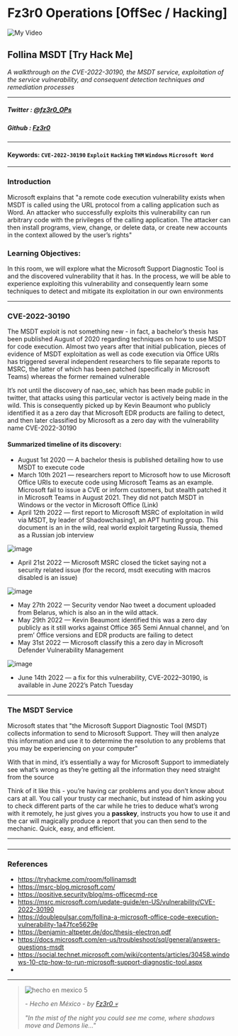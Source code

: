 
# Fz3r0 Operations  [OffSec / Hacking]

![My Video](https://user-images.githubusercontent.com/94720207/165892585-b830998d-d7c5-43b4-a3ad-f71a07b9077e.gif)

## Follina MSDT [Try Hack Me]

_A walkthrough on the CVE-2022-30190, the MSDT service, exploitation of the service vulnerability, and consequent detection techniques and remediation processes_

---

##### Twitter  : [@fz3r0_OPs](https://twitter.com/Fz3r0_OPs) 
##### Github  : [Fz3r0](https://github.com/fz3r0) 

---

#### Keywords: `CVE-2022-30190` `Exploit` `Hacking` `THM` `Windows` `Microsoft Word`

---

### Introduction

Microsoft explains that "a remote code execution vulnerability exists when MSDT is called using the URL protocol from a calling application such as Word. An attacker who successfully exploits this vulnerability can run arbitrary code with the privileges of the calling application. The attacker can then install programs, view, change, or delete data, or create new accounts in the context allowed by the user’s rights"

### Learning Objectives:

In this room, we will explore what the Microsoft Support Diagnostic Tool is and the discovered vulnerability that it has. In the process, we will be able to experience exploiting this vulnerability and consequently learn some techniques to detect and mitigate its exploitation in our own environments

---

### CVE-2022-30190

The MSDT exploit is not something new - in fact, a bachelor’s thesis has been published August of 2020 regarding techniques on how to use MSDT for code execution. Almost two years after that initial publication, pieces of evidence of MSDT exploitation as well as code execution via Office URIs has triggered several independent researchers to file separate reports to MSRC, the latter of which has been patched (specifically in Microsoft Teams) whereas the former remained vulnerable

It’s not until the discovery of nao_sec, which has been made public in twitter, that attacks using this particular vector is actively being made in the wild. This is consequently picked up by Kevin Beaumont who publicly identified it as a zero day that Microsoft EDR products are failing to detect, and then later classified by Microsoft as a zero day with the vulnerability name CVE-2022-30190

#### Summarized timeline of its discovery:

- August 1st 2020  — A bachelor thesis is published detailing how to use MSDT to execute code
- March 10th 2021  — researchers report to Microsoft how to use Microsoft Office URIs to execute code using Microsoft Teams as an example. Microsoft fail to issue a CVE or inform customers, but stealth patched it in Microsoft Teams in August 2021. They did not patch MSDT in Windows or the vector in Microsoft Office (Link)
- April 12th 2022  — first report to Microsoft MSRC of exploitation in wild via MSDT, by leader of Shadowchasing1, an APT hunting group. This document is an in the wild, real world exploit targeting Russia, themed as a Russian job interview

![image](https://user-images.githubusercontent.com/94720207/180611650-2bc82256-8dfe-48e0-986c-351cec4e385f.png)

- April 21st 2022  — Microsoft MSRC closed the ticket saying not a security related issue (for the record, msdt executing with macros disabled is an issue)

![image](https://user-images.githubusercontent.com/94720207/180611661-42ecc7e0-6a30-4a05-8eb4-e8840ae69857.png)

- May 27th 2022  — Security vendor Nao tweet a document uploaded from Belarus, which is also an in the wild attack.
- May 29th 2022  — Kevin Beaumont identified this was a zero day publicly as it still works against Office 365 Semi Annual channel, and ‘on prem’ Office versions and EDR products are failing to detect
- May 31st 2022  — Microsoft classify this a zero day in Microsoft Defender Vulnerability Management

![image](https://user-images.githubusercontent.com/94720207/180611678-c31aab00-bb08-4803-85bd-2fc2cfb07d20.png)

- June 14th 2022  — a fix for this vulnerability, CVE-2022–30190, is available in June 2022’s Patch Tuesday

---

### The MSDT Service

Microsoft states that "the Microsoft Support Diagnostic Tool (MSDT) collects information to send to Microsoft Support. They will then analyze this information and use it to determine the resolution to any problems that you may be experiencing on your computer"

With that in mind, it’s essentially a way for Microsoft Support to immediately see what’s wrong as they’re getting all the information they need straight from the source

Think of it like this - you’re having car problems and you don’t know about cars at all. You call your trusty car mechanic, but instead of him asking you to check different parts of the car while he tries to deduce what’s wrong with it remotely, he just gives you a **passkey**, instructs you how to use it and the car will magically produce a report that you can then send to the mechanic. Quick, easy, and efficient.

---

### 



---

### References

- https://tryhackme.com/room/follinamsdt
- https://msrc-blog.microsoft.com/
- https://positive.security/blog/ms-officecmd-rce
- https://msrc.microsoft.com/update-guide/en-US/vulnerability/CVE-2022-30190
- https://doublepulsar.com/follina-a-microsoft-office-code-execution-vulnerability-1a47fce5629e
- https://benjamin-altpeter.de/doc/thesis-electron.pdf
- https://docs.microsoft.com/en-us/troubleshoot/sql/general/answers-questions-msdt
- https://social.technet.microsoft.com/wiki/contents/articles/30458.windows-10-ctp-how-to-run-microsoft-support-diagnostic-tool.aspx
- 



---

> ![hecho en mexico 5](https://user-images.githubusercontent.com/94720207/166068790-fa1f243d-2db9-4810-a6e4-eb3c4ad23700.png)
>
> _- Hecho en México - by [Fz3r0 💀](https://github.com/Fz3r0/)_ 
>
> _"In the mist of the night you could see me come, where shadows move and Demons lie..."_ 
